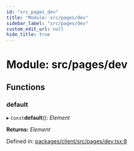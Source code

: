 ```yaml
---
id: "src_pages_dev"
title: "Module: src/pages/dev"
sidebar_label: "src/pages/dev"
custom_edit_url: null
hide_title: true
---
```


# Module: src/pages/dev

## Functions

### default

▸ `Const`**default**(): *Element*

**Returns:** *Element*

Defined in: [packages/client/src/pages/dev.tsx:8](https://github.com/xr3ngine/xr3ngine/blob/65dfcf39a/packages/client/src/pages/dev.tsx#L8)
